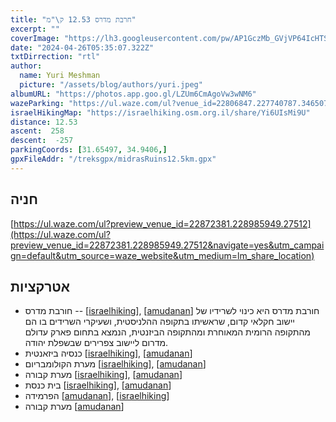 ```yaml
---
title: "חרבת מדרס 12.53 ק\"מ"
excerpt: ""
coverImage: "https://lh3.googleusercontent.com/pw/AP1GczMb_GVjVP64IcHTSD88zL3x1DjbmLURoNZLP8PQ6Jj5xGvzEkeL5I-LfIwdJbu_kybQmclv2QS5QOHc61UPG21YqV6xwtCP26SgzAvGWe-xix_Jh2dL=w1300-h630"
date: "2024-04-26T05:35:07.322Z"
txtDirrection: "rtl"
author:
  name: Yuri Meshman
  picture: "/assets/blog/authors/yuri.jpeg"
albumURL: "https://photos.app.goo.gl/LZUm6CmAgoVw3wNM6"
wazeParking: "https://ul.waze.com/ul?venue_id=22806847.227740787.346507&overview=yes&utm_campaign=default&utm_source=waze_website&utm_medium=lm_share_location"
israelHikingMap: "https://israelhiking.osm.org.il/share/Yi6UIsMi9U"
distance: 12.53
ascent:  258
descent:  -257
parkingCoords: [31.65497, 34.9406,]
gpxFileAddr: "/treksgpx/midrasRuins12.5km.gpx"
---
```

## חניה



[https://ul.waze.com/ul?preview_venue_id=22872381.228985949.27512](https://ul.waze.com/ul?preview_venue_id=22872381.228985949.27512&navigate=yes&utm_campaign=default&utm_source=waze_website&utm_medium=lm_share_location)

## אטרקציות
-  חורבת מדרס -- \[[israelhiking](https://israelhiking.osm.org.il/poi/OSM/node_1121779864)\], \[[amudanan](https://amudanan.co.il/#!wiki=P96727)\] חורבת מדרס היא כינוי לשרידיו של יישוב חקלאי קדום, שראשיתו בתקופה ההלניסטית, ושעיקרי השרידים בו הם מהתקופה הרומית המאוחרת ומהתקופה הביזנטית, הנמצא בתחום פארק עדולם מדרום ליישוב צפרירים שבשפלת יהודה.
- כנסיה ביזאנטית \[[israelhiking](https://israelhiking.osm.org.il/poi/OSM/node_1132778538)\], \[[amudanan](https://amudanan.co.il/#!wiki=P96727)\]
- מערת הקולומבריום \[[israelhiking](https://israelhiking.osm.org.il/poi/OSM/node_3577493787)\], \[[amudanan](https://amudanan.co.il/#!wiki=P202773)\]
- מערת קבורה \[[israelhiking](https://israelhiking.osm.org.il/poi/OSM/node_3577494100)\], \[[amudanan](https://amudanan.co.il/#!wiki=P71835)\]
- בית כנסת \[[israelhiking](https://israelhiking.osm.org.il/poi/OSM/node_3867573757)\], \[[amudanan](https://amudanan.co.il/#!wiki=P82534)\]
- הפרמידה \[[amudanan](https://amudanan.co.il/#!wiki=P277975)\], \[[israelhiking](https://israelhiking.osm.org.il/poi/OSM/node_3577494097)\]
- מערת קבורה \[[amudanan](https://amudanan.co.il/#!wiki=P286178)\]